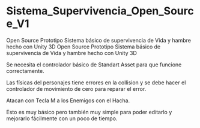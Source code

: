 # Sistema_Supervivencia_Open_Source_V1
Open Source Prototipo Sistema básico de supervivencia de Vida y hambre hecho con Unity 3D
Open Source Prototipo Sistema básico de supervivencia de Vida y hambre hecho con Unity 3D

Se necesita el controlador básico de Standart Asset para que funcione correctamente.

Las físicas del personajes tiene errores en la collision y se debe hacer el controlador 
de movimiento de cero para reparar el error.

Atacan con Tecla M a los Enemigos con el Hacha.

Esto es  muy básico pero también muy simple para poder editarlo y mejorarlo fácilmente con un poco de tiempo.
